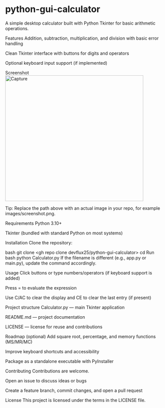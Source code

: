 # python-gui-calculator
A simple desktop calculator built with Python Tkinter for basic arithmetic operations.

Features
Addition, subtraction, multiplication, and division with basic error handling

Clean Tkinter interface with buttons for digits and operators

Optional keyboard input support (if implemented)

Screenshot
<img width="440" height="401" alt="Capture" src="https://github.com/user-attachments/assets/597832bf-39bd-4a63-b95d-82767fec47f7" />


Tip: Replace the path above with an actual image in your repo, for example images/screenshot.png.

Requirements
Python 3.10+

Tkinter (bundled with standard Python on most systems)

Installation
Clone the repository:

bash
git clone <gh repo clone devflux25/python-gui-calculator>
cd <repo-folder>
Run
bash
python Calculator.py
If the filename is different (e.g., app.py or main.py), update the command accordingly.

Usage
Click buttons or type numbers/operators (if keyboard support is added)

Press = to evaluate the expression

Use C/AC to clear the display and CE to clear the last entry (if present)

Project structure
Calculator.py — main Tkinter application

README.md — project documentation

LICENSE — license for reuse and contributions

Roadmap (optional)
Add square root, percentage, and memory functions (MS/MR/MC)

Improve keyboard shortcuts and accessibility

Package as a standalone executable with PyInstaller

Contributing
Contributions are welcome.

Open an issue to discuss ideas or bugs

Create a feature branch, commit changes, and open a pull request

License
This project is licensed under the terms in the LICENSE file.
